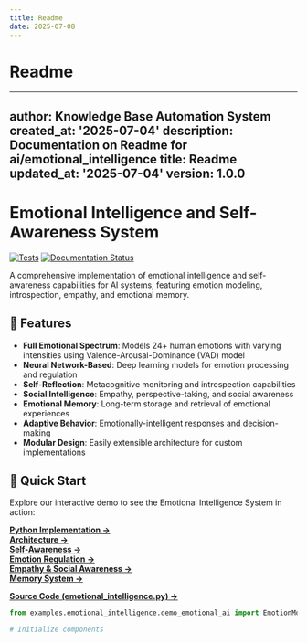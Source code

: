 ```yaml
---
title: Readme
date: 2025-07-08
---
```


# Readme

---
author: Knowledge Base Automation System
created_at: '2025-07-04'
description: Documentation on Readme for ai/emotional_intelligence
title: Readme
updated_at: '2025-07-04'
version: 1.0.0
---

# Emotional Intelligence and Self-Awareness System

[![Tests](https://github.com/yourusername/knowledge-base/actions/workflows/tests.yml/badge.svg)](https://github.com/yourusername/knowledge-base/actions)
[![Documentation Status](https://readthedocs.org/projects/emotional-ai/badge/?version=latest)](https://emotional-ai.readthedocs.io/)

A comprehensive implementation of emotional intelligence and self-awareness capabilities for AI systems, featuring emotion modeling, introspection, empathy, and emotional memory.

## 🌟 Features

- **Full Emotional Spectrum**: Models 24+ human emotions with varying intensities using Valence-Arousal-Dominance (VAD) model
- **Neural Network-Based**: Deep learning models for emotion processing and regulation
- **Self-Reflection**: Metacognitive monitoring and introspection capabilities
- **Social Intelligence**: Empathy, perspective-taking, and social awareness
- **Emotional Memory**: Long-term storage and retrieval of emotional experiences
- **Adaptive Behavior**: Emotionally-intelligent responses and decision-making
- **Modular Design**: Easily extensible architecture for custom implementations

## 🚀 Quick Start

Explore our interactive demo to see the Emotional Intelligence System in action:

**[Python Implementation →](PYTHON_IMPLEMENTATION.md)**  
**[Architecture →](ARCHITECTURE.md)**  
**[Self-Awareness →](SELF_AWARENESS.md)**  
**[Emotion Regulation →](EMOTION_REGULATION.md)**  
**[Empathy & Social Awareness →](EMPATHY_AND_SOCIAL_AWARENESS.md)**  
**[Memory System →](MEMORY_SYSTEM.md)**

**[Source Code (emotional_intelligence.py) →](../../../src/ai/emotional_intelligence.py)**

```python
from examples.emotional_intelligence.demo_emotional_ai import EmotionModel, SelfAwarenessModule

# Initialize components
```
